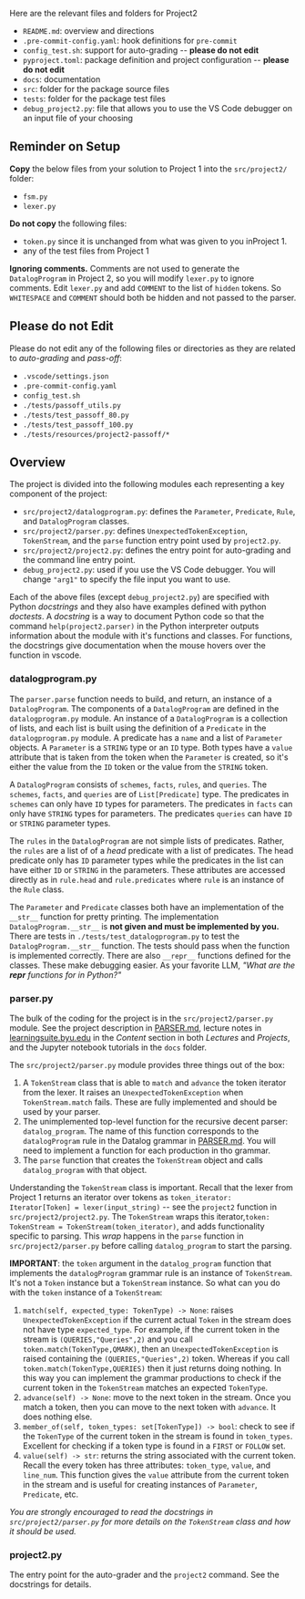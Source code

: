 Here are the relevant files and folders for Project2

  * `README.md`: overview and directions
  * `.pre-commit-config.yaml`: hook definitions for `pre-commit`
  * `config_test.sh`: support for auto-grading -- **please do not edit**
  * `pyproject.toml`: package definition and project configuration -- **please do not edit**
  * `docs`: documentation
  * `src`: folder for the package source files
  * `tests`: folder for the package test files
  * `debug_project2.py`: file that allows you to use the VS Code debugger on an input file of your choosing

## Reminder on Setup

**Copy** the below files from your solution to Project 1 into the `src/project2/` folder:

  * `fsm.py`
  * `lexer.py`

**Do not copy** the following files:
  * `token.py` since it is unchanged from what was given to you inProject 1.
  * any of the test files from Project 1

**Ignoring comments.** Comments are not used to generate the `DatalogProgram` in Project 2, so you will modify `lexer.py` to ignore comments. Edit `lexer.py` and add `COMMENT` to the list of `hidden` tokens. So `WHITESPACE` and `COMMENT` should both be hidden and not passed to the parser.

## Please do not Edit

Please do not edit any of the following files or directories as they are related to _auto-grading_ and _pass-off_:

  * `.vscode/settings.json`
  * `.pre-commit-config.yaml`
  * `config_test.sh`
  * `./tests/passoff_utils.py`
  * `./tests/test_passoff_80.py`
  * `./tests/test_passoff_100.py`
  * `./tests/resources/project2-passoff/*`

## Overview

The project is divided into the following modules each representing a key component of the project:

  * `src/project2/datalogprogram.py`: defines the `Parameter`, `Predicate`, `Rule`, and `DatalogProgram` classes.
  * `src/project2/parser.py`: defines `UnexpectedTokenException`, `TokenStream`, and the `parse` function entry point used by `project2.py`.
  * `src/project2/project2.py`: defines the entry point for auto-grading and the command line entry point.
  *  `debug_project2.py`: used if you use the VS Code debugger. You will change `"arg1"` to specify the file input you want to use.

Each of the above files (except `debug_project2.py`) are specified with Python _docstrings_ and they also have examples defined with python _doctests_. A _docstring_ is a way to document Python code so that the command `help(project2.parser)` in the Python interpreter outputs information about the module with it's functions and classes. For functions, the docstrings give documentation when the mouse hovers over the function in vscode.

### datalogprogram.py

The `parser.parse` function needs to build, and return, an instance of a `DatalogProgram`. The components of a `DatalogProgram` are defined in the `datalogprogram.py` module. An instance of a `DatalogProgram` is a collection of lists, and each list is built using the definition of a `Predicate` in the `datalogprogram.py` module. A predicate has a `name` and a list of `Parameter` objects. A `Parameter` is a `STRING` type or an `ID` type. Both types have a `value` attribute that is taken from the token when the `Parameter` is created, so it's either the value from the `ID` token or the value from the `STRING` token.

A `DatalogProgram` consists of `schemes`, `facts`, `rules`, and `queries`. The `schemes`, `facts`, and `queries` are of `List[Predicate]` type. The predicates in `schemes` can only have `ID` types for parameters. The predicates in `facts` can only have `STRING` types for parameters. The predicates `queries` can have `ID` or `STRING` parameter types.

The `rules` in the `DatalogProgram` are not simple lists of predicates. Rather, the `rules` are a list of  of a _head_ predicate with a list of predicates. The head predicate only has `ID` parameter types while the predicates in the list can have either `ID` or `STRING` in the parameters. These attributes are accessed directly as in `rule.head` and `rule.predicates` where `rule` is an instance of the `Rule` class.

The `Parameter` and `Predicate` classes both have an implementation of the `__str__` function for pretty printing. The implementation `DatalogProgram.__str__` is **not given and must be implemented by you.** There are tests in `./tests/test_datalogprogram.py` to test the `DatalogProgram.__str__` function. The tests should pass when the function is implemented correctly. There are also `__repr__` functions defined for the classes. These make debugging easier. As your favorite LLM, _"What are the __repr__ functions for in Python?"_

### parser.py

The bulk of the coding for the project is in the `src/project2/parser.py` module. See the project description in [PARSER.md](PARSER.md), lecture notes in [learningsuite.byu.edu](https://learningsuite.byu.edu) in the _Content_ section in both _Lectures_ and _Projects_, and the Jupyter notebook tutorials in the `docs` folder.

The `src/project2/parser.py` module provides three things out of the box:

1. A `TokenStream` class that is able to  `match` and `advance` the token iterator from the lexer. It raises an `UnexpectedTokenException` when `TokenStream.match` fails. These are fully implemented and should be used by your parser.
1. The unimplemented top-level function for the recursive decent parser: `datalog_program`. The name of this function corresponds to the `datalogProgram` rule in the Datalog grammar in [PARSER.md](PARSER.md). You will need to implement a function for each production in tho grammar.
1. The `parse` function that creates the `TokenStream` object and calls `datalog_program` with that object.

Understanding the `TokenStream` class is important. Recall that the lexer from Project 1 returns an iterator over tokens as `token_iterator: Iterator[Token] = lexer(input_string)` -- see the `project2` function in `src/project2/project2.py`. The `TokenStream` wraps this iterator,`token: TokenStream = TokenStream(token_iterator)`, and adds functionality specific to parsing. This _wrap_ happens in the `parse` function in `src/project2/parser.py` before calling `datalog_program` to start the parsing.

**IMPORTANT**: the `token` argument in the `datalog_program` function that implements the `datalogProgram` grammar rule is an instance of `TokenStream`. It's not a `Token` instance but a `TokenStream` instance. So what can you do with the `token` instance of a `TokenStream`:

1. `match(self, expected_type: TokenType) -> None`: raises `UnexpectedTokenException` if the current actual `Token` in the stream does not have type `expected_type`. For example, if the current token in the stream is `(QUERIES,"Queries",2)` and you call `token.match(TokenType,QMARK)`, then an `UnexpectedTokenException` is raised containing the `(QUERIES,"Queries",2)` token. Whereas if you call `token.match(TokenType,QUERIES)` then it just returns doing nothing. In this way you can implement the grammar productions to check if the current token in the `TokenStream` matches an expected `TokenType`.
1. `advance(self) -> None`: move to the next token in the stream. Once you match a token, then you can move to the next token with `advance`. It does nothing else.
1. `member_of(self, token_types: set[TokenType]) -> bool`: check to see if the `TokenType` of the current token in the stream is found in `token_types`. Excellent for checking if a token type is found in a `FIRST` or `FOLLOW` set.
1. `value(self) -> str`: returns the string associated with the current token. Recall the every token has three attributes: `token_type`, `value`, and `line_num`. This function gives the `value` attribute from the current token in the stream and is useful for creating instances of `Parameter`, `Predicate`, etc.

_You are strongly encouraged to read the docstrings in `src/project2/parser.py` for more details on the `TokenStream` class and how it should be used._

### project2.py

The entry point for the auto-grader and the `project2` command. See the docstrings for details.

